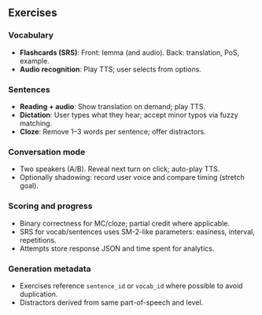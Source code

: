 ## Exercises

### Vocabulary
- **Flashcards (SRS)**: Front: lemma (and audio). Back: translation, PoS, example.
- **Audio recognition**: Play TTS; user selects from options.

### Sentences
- **Reading + audio**: Show translation on demand; play TTS.
- **Dictation**: User types what they hear; accept minor typos via fuzzy matching.
- **Cloze**: Remove 1–3 words per sentence; offer distractors.

### Conversation mode
- Two speakers (A/B). Reveal next turn on click; auto-play TTS.
- Optionally shadowing: record user voice and compare timing (stretch goal).

### Scoring and progress
- Binary correctness for MC/cloze; partial credit where applicable.
- SRS for vocab/sentences uses SM-2-like parameters: easiness, interval, repetitions.
- Attempts store response JSON and time spent for analytics.

### Generation metadata
- Exercises reference `sentence_id` or `vocab_id` where possible to avoid duplication.
- Distractors derived from same part-of-speech and level.


